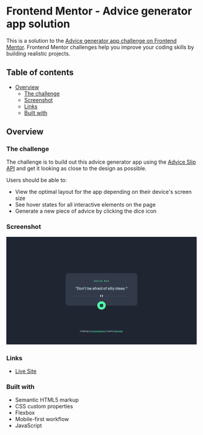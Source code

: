 # Frontend Mentor - Advice generator app solution

This is a solution to the [Advice generator app challenge on Frontend Mentor](https://www.frontendmentor.io/challenges/advice-generator-app-QdUG-13db). Frontend Mentor challenges help you improve your coding skills by building realistic projects.


## Table of contents

- [Overview](#overview)
  - [The challenge](#the-challenge)
  - [Screenshot](#screenshot)
  - [Links](#links)
  - [Built with](#built-with)

## Overview

### The challenge
The challenge is to build out this advice generator app using the [Advice Slip API](https://api.adviceslip.com) and get it looking as close to the design as possible.

Users should be able to: 
- View the optimal layout for the app depending on their device's screen size
- See hover states for all interactive elements on the page
- Generate a new piece of advice by clicking the dice icon

### Screenshot

![](./screenshot.png)

### Links

- [Live Site](https://rokandic.github.io/practice-FM-Advice-generator-app-solution/)

### Built with

- Semantic HTML5 markup
- CSS custom properties 
- Flexbox
- Mobile-first workflow
- JavaScript